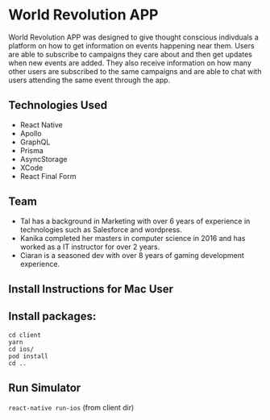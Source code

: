 # World Revolution APP
World Revolution APP was designed to give thought conscious indivduals a platform on how to get information on events happening near them.
Users are able to subscribe to campaigns they care about and then get updates when new events are added. They also receive information on how many other users are subscribed to the same campaigns and are able to chat with users attending the same event through the app.


## Technologies Used
- React Native
- Apollo
- GraphQL
- Prisma
- AsyncStorage
- XCode
- React Final Form


## Team
- Tal has a background in Marketing with over 6 years of experience in technologies such as Salesforce and wordpress.
- Kanika completed her masters in computer science in 2016 and has worked as a IT instructor for over 2 years.
- Ciaran is a seasoned dev with over 8 years of gaming development experience.

## Install Instructions for Mac User

## Install packages:
```
cd client
yarn
cd ios/
pod install
cd ..
```

## Run Simulator 
`react-native run-ios` (from client dir)
